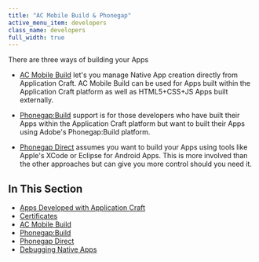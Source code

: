 ```yaml
---
title: "AC Mobile Build & Phonegap"
active_menu_item: developers
class_name: developers
full_width: true
---
```



There are three ways of building your Apps

 - [AC Mobile Build](/developers/documentation/ac-mobile-build-phonegap/ac-mobile-build/) let's you manage Native App creation directly from Application Craft. AC Mobile Build can be used for Apps built within the Application Craft platform as well as HTML5+CSS+JS Apps built externally.

 - [Phonegap:Build](/developers/documentation/ac-mobile-build-phonegap/phonegapbuild/) support is for those developers who have built their Apps within the Application Craft platform but want to built their Apps using Adobe's Phonegap:Build platform.

 - [Phonegap Direct](/developers/documentation/ac-mobile-build-phonegap/phonegap-direct) assumes you want to build your Apps using tools like Apple's XCode or Eclipse for Android Apps. This is more involved than the other approaches but can give you more control should you need it.

## In This Section

 - [Apps Developed with Application Craft](/developers/documentation/ac-mobile-build-phonegap/apps-developed-with-application-craft/)
 - [Certificates](/developers/documentation/ac-mobile-build-phonegap/certificates/)
 - [AC Mobile Build](/developers/documentation/ac-mobile-build-phonegap/ac-mobile-build/)
 - [Phonegap:Build](/developers/documentation/ac-mobile-build-phonegap/phonegapbuild/)
 - [Phonegap Direct](/developers/documentation/ac-mobile-build-phonegap/phonegap-direct)
 - [Debugging Native Apps](/developers/documentation/ac-mobile-build-phonegap/debugging-native-apps)

